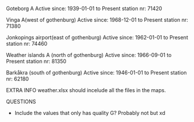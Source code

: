 Goteborg A 
Active since: 1939-01-01 to Present
station nr: 71420

Vinga A(west of gothenburg)
Active since: 1968-12-01 to Present
station nr: 71380

Jonkopings airport(east of gothenburg)
Active since: 1962-01-01 to Present
station nr: 74460

Weather islands A (north of gothenburg)
Active since: 1966-09-01 to Present
station nr: 81350

Barkåkra (south of gothenburg)
Active since: 1946-01-01 to Present
station nr: 62180


EXTRA INFO
weather.xlsx should incelude all the files in the maps.

QUESTIONS
- Include the values that only has quality G? Probably not but xd







